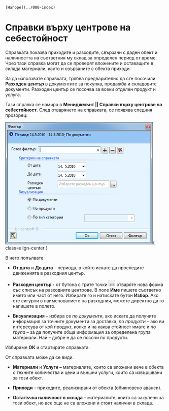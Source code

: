 ```{only} html
[Нагоре](../000-index)
```

# Справки върху центрове на себестойност

 Справката показва приходите и разходите, свързани с даден обект и наличността на съответния му склад за определен период от време. Чрез тази справка могат да се проверят вложените и оставащите в склада материали, както и свързаните с обекта приходи.

За да използвате справката, трябва предварително да сте посочили **Разходен център** в документите за покупка, продажба и складовите документи. Разходен център се посочва за всеки отделен продукт и услуга.

Тази справка се намира в **Мениджмънт || Справки върху центрове на себестойност**. След отварянето на справката, се появява следния прозорец:

![](905-image110.png){ class=align-center }

В него попълвате:

 - **От дата** и **До дата** – периода, в който искате да проследите движенията в разходния център.

 - **Разходен център -** от бутона с трите точки ![](905-image102.png) отваряте нова форма със списък на разходните центрове. В поле **Име** пишете съответно името или част от него. Избирате го и натискате бутон **Избор**. Ако сте сигурни в наименованието на разходния, можете директно да го напишете в полето.

 - **Визуализация** – избира се *по документи*, ако искате да получите информация за точните документи за доставка, *по продукти –* ако ви интересува от кой продукт, колко и на каква стойност имате и *по група* – за да получите обща информация за определена група материали. Най – добре е да се посочи по продукти.

Избираме **ОК** и стартирате справката.

От справката може да се види:

 - **Материали** и **Услуги –** материалите, които са вложени вече в обекта с техните количества и цени и външни услуги, които са извършвани за този обект.

 - **Приходи** – приходите, реализирани от обекта (обикновено аванси).

 - **Остатъчна наличност в склада** – материалите, които са закупени за този обект, но все още не са вложени и стоят налични в склада.